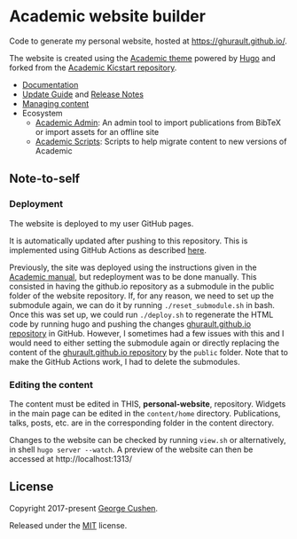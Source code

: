 # Academic website builder

Code to generate my personal website, hosted at https://ghurault.github.io/.

The website is created using the [Academic theme](https://sourcethemes.com/academic/) powered by [Hugo](https://gohugo.io/) and forked from the [Academic Kicstart repository](https://github.com/sourcethemes/academic-kickstart).

* [Documentation](https://sourcethemes.com/academic/docs/)
* [Update Guide](https://sourcethemes.com/academic/docs/update/) and [Release Notes](https://sourcethemes.com/academic/updates/)
* [Managing content](https://sourcethemes.com/academic/docs/managing-content/)
* Ecosystem
  * [Academic Admin](https://github.com/sourcethemes/academic-admin): An admin tool to import publications from BibTeX or import assets for an offline site
  * [Academic Scripts](https://github.com/sourcethemes/academic-scripts): Scripts to help migrate content to new versions of Academic

## Note-to-self

### Deployment

The website is deployed to my user GitHub pages.

It is automatically updated after pushing to this repository.
This is implemented using GitHub Actions as described [here](https://www.jameswright.xyz/post/deploy-hugo-academic-using-githubio/).

Previously, the site was deployed using the instructions given in the [Academic manual](https://sourcethemes.com/academic/docs/deployment/), but redeployment was to be done manually.
This consisted in having the github.io repository as a submodule in the public folder of the website repository.
If, for any reason, we need to set up the submodule again, we can do it by running `./reset_submodule.sh` in bash.
Once this was set up, we could run `./deploy.sh` to regenerate the HTML code by running hugo and pushing the changes [ghurault.github.io repository](https://github.com/ghurault/ghurault.github.io) in GitHub.
However, I sometimes had a few issues with this and I would need to either setting the submodule again or directly replacing the content of the [ghurault.github.io repository](https://github.com/ghurault/ghurault.github.io) by the `public` folder.
Note that to make the GitHub Actions work, I had to delete the submodules.


### Editing the content

The content must be edited in THIS, **personal-website**, repository.
Widgets in the main page can be edited in the `content/home` directory.
Publications, talks, posts, etc. are in the corresponding folder in the content directory.

Changes to the website can be checked by running `view.sh` or alternatively, in shell `hugo server --watch`.
A preview of the website can then be accessed at http://localhost:1313/

## License

Copyright 2017-present [George Cushen](https://georgecushen.com).

Released under the [MIT](https://github.com/sourcethemes/academic-kickstart/blob/master/LICENSE.md) license.
